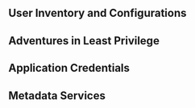 ## User Inventory and Configurations
## Adventures in Least Privilege
## Application Credentials
## Metadata Services

